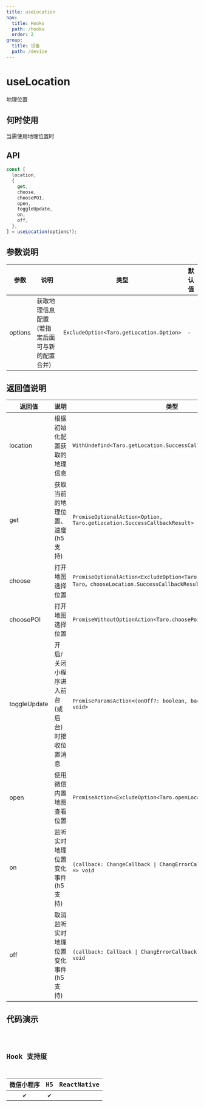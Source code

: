 ```yaml
---
title: useLocation
nav:
  title: Hooks
  path: /hooks
  order: 2
group:
  title: 设备
  path: /device
---
```


# useLocation

地理位置

## 何时使用

当需使用地理位置时

## API

```ts
const [
  location,
  {
    get,
    choose,
    choosePOI,
    open,
    toggleUpdate,
    on,
    off,
  },
] = useLocation(options?);
```

## 参数说明

| 参数    | 说明                                         | 类型                                     | 默认值 |
| ------- | -------------------------------------------- | ---------------------------------------- | ------ |
| options | 获取地理信息配置(若指定后面可与新的配置合并) | `ExcludeOption<Taro.getLocation.Option>` | -      |

## 返回值说明

| 返回值       | 说明                                          | 类型                                                                                                           |
| ------------ | --------------------------------------------- | -------------------------------------------------------------------------------------------------------------- |
| location     | 根据初始化配置获取的地理信息                  | `WithUndefind<Taro.getLocation.SuccessCallbackResult>`                                                         |
| get          | 获取当前的地理位置、速度(h5 支持)             | `PromiseOptionalAction<Option, Taro.getLocation.SuccessCallbackResult>`                                        |
| choose       | 打开地图选择位置                              | `PromiseOptionalAction<ExcludeOption<Taro.chooseLocation.Option>, Taro。chooseLocation.SuccessCallbackResult>` |
| choosePOI    | 打开地图选择位置                              | `PromiseWithoutOptionAction<Taro.choosePoi.SuccessCallbackResult>`                                             |
| toggleUpdate | 开启/关闭小程序进入前台(或后台)时接收位置消息 | `PromiseParamsAction<(onOff?: boolean, background?: boolean) => void>`                                         |
| open         | 使用微信内置地图查看位置                      | `PromiseAction<ExcludeOption<Taro.openLocation.Option>>`                                                       |
| on           | 监听实时地理位置变化事件(h5 支持)             | `(callback: ChangeCallback \| ChangErrorCallback, error?: boolean) => void`                                    |
| off          | 取消监听实时地理位置变化事件(h5 支持)         | `(callback: Callback \| ChangErrorCallback, error?: boolean) => void`                                          |

## 代码演示

<code src="useLocation/index" group="device" />

## Hook 支持度

| 微信小程序 | H5  | ReactNative |
| :--------: | :-: | :---------: |
|     ✔️     | ✔️  |             |
